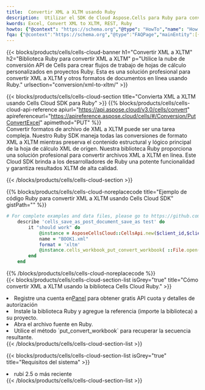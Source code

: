 ```yaml
---
title:  Convertir XML a XLTM usando Ruby
description:  Utilizar el SDK de Cloud Aspose.Cells para Ruby para convertir un archivo de formato XML a un archivo de formato XLTM.
kwords: Excel, Convert XML to XLTM, REST, Ruby
howto: {"@context": "https://schema.org","@type": "HowTo","name": "How to convert XML to XLTM using the Cells Cloud Ruby library.","description": "How to convert XML to XLTM using the Cells Cloud Ruby library.","image": {"@type": "ImageObject"},"url": "/ruby/conversion/xml-to-xltm/","step": [{ "@type": "HowToStep","name": "How to convert XML to XLTM using the Cells Cloud Ruby library. step 1", "image": {"@type": "ImageObject",},"url": "/ruby/conversion/xml-to-xltm/","text": "Register an account at <a href='https://dashboard.aspose.cloud/'>Dashboard</a> to get free API quota & authorization details",},{ "@type": "HowToStep","name": "How to convert XML to XLTM using the Cells Cloud Ruby library. step 1", "image": {"@type": "ImageObject",},"url": "/ruby/conversion/xml-to-xltm/","text": "Install Ruby library and add the reference (import the library) to your project.",},{ "@type": "HowToStep","name": "How to convert XML to XLTM using the Cells Cloud Ruby library. step 1", "image": {"@type": "ImageObject",},"url": "/ruby/conversion/xml-to-xltm/","text": "Open the source file in Ruby.",},{ "@type": "HowToStep","name": "How to convert XML to XLTM using the Cells Cloud Ruby library. step 1", "image": {"@type": "ImageObject",},"url": "/ruby/conversion/xml-to-xltm/","text": "Use the `put_convert_workbook` method to retrieve the resulting stream.",}, ],"supply": {"@type": "HowToSupply","name": "document"},"tool": [{"@type": "HowToTool","name": "RubyMine, Visual Studio Code, Aptana Studio, NetBeans"},{"@type": "HowToTool","name": "Aspose Cells"}],"totalTime": "PT6M"}
fqa: {"@context":"https://schema.org","@type":"FAQPage","mainEntity":[{"@type":"Question","name":"Why convert file formats in C# using REST API?","acceptedAnswer":{"@type":"Answer","text":"Documents are encoded in many ways, and some files may be incompatible with the software you use. To open and read such files, just convert them to appropriate file formats.<br/><ol><li>Install .NET SDK and add the reference (import the library) to your project.</li><li>Open the source file in C# using REST API.</li><li>Call the PutConvertWorkbookRequest() method, passing an output filename with required extension.</li><li>Get the result of conversion as a separate file.</li></ol>"}},{"@type":"Question","name":"What file formats can I convert with your C# library?","acceptedAnswer":{"@type":"Answer","text":"We support a variety of file formats for conversion using .NET library, including XLSX, Excel, xls , PDF, CSV, HTML, Markdown, XML, PNG, JPG, TIFF, Json, TXT and many more."}},{"@type":"Question","name":"What is the maximum allowed file size for conversion using this .NET library?","acceptedAnswer":{"@type":"Answer","text":"There are no file size limits for format conversions using .NET library."}}]}
---
```

{{< blocks/products/cells/cells-cloud-banner h1="Convertir XML a XLTM" h2="Biblioteca Ruby para convertir XML a XLTM" p="Utilice la nube de conversión API de Cells para crear flujos de trabajo de hojas de cálculo personalizados en proyectos Ruby. Esta es una solución profesional para convertir XML a XLTM y otros formatos de documentos en línea usando Ruby." urlsection="conversion/xml-to-xltm/" >}}

{{< blocks/products/cells/cells-cloud-section title="Convierta XML a XLTM usando Cells Cloud SDK para Ruby" >}}
{{% blocks/products/cells/cells-cloud-api-reference apiurl="https://api.aspose.cloud/v3.0/cells/convert" apireferenceurl="https://apireference.aspose.cloud/cells/#/Conversion/PutConvertExcel" apimethod="PUT" %}}
<br/>
Convertir formatos de archivo de XML a XLTM puede ser una tarea compleja. Nuestro Ruby SDK maneja todas las conversiones de formato XML a XLTM mientras preserva el contenido estructural y lógico principal de la hoja de cálculo XML de origen. Nuestra biblioteca Ruby proporciona una solución profesional para convertir archivos XML a XLTM en línea. Este Cloud SDK brinda a los desarrolladores de Ruby una potente funcionalidad y garantiza resultados XLTM de alta calidad.

{{< /blocks/products/cells/cells-cloud-section >}}

{{% blocks/products/cells/cells-cloud-noreplacecode title="Ejemplo de código Ruby para convertir XML a XLTM usando Cells Cloud SDK" gistPath="" %}}
 
```ruby
# For complete examples and data files, please go to https://github.com/aspose-cells-cloud/aspose-cells-cloud-ruby/
    describe 'cells_save_as_post_document_save_as test' do
        it "should work" do
            @instance = AsposeCellsCloud::CellsApi.new($client_id,$client_secret,"v3.0","https://api.aspose.cloud/")
            name = "BOOK1.xml"
            format = 'xltm'
            @instance.cells_workbook_put_convert_workbook( ::File.open(File.expand_path("data/"+name),"r")  {|io| io.read(io.size) },{:format=>format})     
        end
    end
```
 
{{% /blocks/products/cells/cells-cloud-noreplacecode %}}
<br/>
{{< blocks/products/cells/cells-cloud-section-list isGrey="true" title="Cómo convertir XML a XLTM usando la biblioteca Cells Cloud Ruby." >}}
<li> Registre una cuenta en<a href="https://dashboard.aspose.cloud/">Panel</a> para obtener gratis API cuota y detalles de autorización</li>
<li>Instale la biblioteca Ruby y agregue la referencia (importe la biblioteca) a su proyecto.</li>
<li>Abra el archivo fuente en Ruby.</li>
<li>Utilice el método `put_convert_workbook` para recuperar la secuencia resultante.</li>
{{< /blocks/products/cells/cells-cloud-section-list >}}

{{< blocks/products/cells/cells-cloud-section-list isGrey="true" title="Requisitos del sistema" >}}
<li>rubí 2.5 o más reciente</li>
{{< /blocks/products/cells/cells-cloud-section-list >}}
